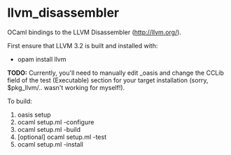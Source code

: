llvm_disassembler
=================

OCaml bindings to the LLVM Disassembler (http://llvm.org/).

First ensure that LLVM 3.2 is built and installed with:
  * opam install llvm

**TODO:** Currently, you'll need to manually edit _oasis and change the CCLib field of the 
test (Executable) section for your target installation (sorry, $pkg_llvm/.. wasn't 
working for myself!).

To build:
  1. oasis setup
  2. ocaml setup.ml -configure
  3. ocaml setup.ml -build
  4. [optional] ocaml setup.ml -test
  5. ocaml setup.ml -install
